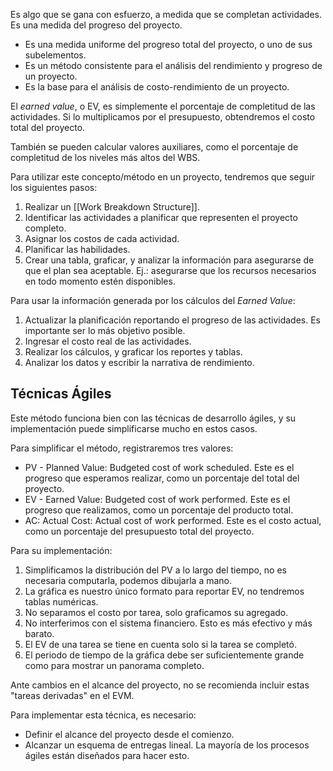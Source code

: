 Es algo que se gana con esfuerzo, a medida que se completan actividades. Es una medida del progreso del proyecto.

- Es una medida uniforme del progreso total del proyecto, o uno de sus subelementos.
- Es un método consistente para el análisis del rendimiento y progreso de un proyecto.
- Es la base para el análisis de costo-rendimiento de un proyecto.

El *earned value*, o EV, es simplemente el porcentaje de completitud de las actividades. Si lo multiplicamos por el presupuesto, obtendremos el costo total del proyecto.

También se pueden calcular valores auxiliares, como el porcentaje de completitud de los niveles más altos del WBS.

Para utilizar este concepto/método en un proyecto, tendremos que seguir los siguientes pasos:

1. Realizar un [[Work Breakdown Structure]].
2. Identificar las actividades a planificar que representen el proyecto completo.
3. Asignar los costos de cada actividad.
4. Planificar las habilidades.
5. Crear una tabla, graficar, y analizar la información para asegurarse de que el plan sea aceptable. Ej.: asegurarse que los recursos necesarios en todo momento estén disponibles.

Para usar la información generada por los cálculos del *Earned Value*:

1. Actualizar la planificación reportando el progreso de las actividades. Es importante ser lo más objetivo posible.
2. Ingresar el costo real de las actividades.
3. Realizar los cálculos, y graficar los reportes y tablas.
4. Analizar los datos y escribir la narrativa de rendimiento.

## Técnicas Ágiles

Este método funciona bien con las técnicas de desarrollo ágiles, y su implementación puede simplificarse mucho en estos casos.

Para simplificar el método, registraremos tres valores:

- PV - Planned Value: Budgeted cost of work scheduled. Este es el progreso que esperamos realizar, como un porcentaje del total del proyecto.
- EV - Earned Value: Budgeted cost of work performed. Este es el progreso que realizamos, como un porcentaje del producto total.
- AC: Actual Cost: Actual cost of work performed. Este es el costo actual, como un porcentaje del presupuesto total del proyecto.

Para su implementación:

1. Simplificamos la distribución del PV a lo largo del tiempo, no es necesaria computarla, podemos dibujarla a mano.
2. La gráfica es nuestro único formato para reportar EV, no tendremos tablas numéricas.
3. No separamos el costo por tarea, solo graficamos su agregado.
4. No interferimos con el sistema financiero. Esto es más efectivo y más barato.
5. El EV de una tarea se tiene en cuenta solo si la tarea se completó.
6. El periodo de tiempo de la gráfica debe ser suficientemente grande como para mostrar un panorama completo.

Ante cambios en el alcance del proyecto, no se recomienda incluir estas "tareas derivadas" en el EVM.

Para implementar esta técnica, es necesario:

- Definir el alcance del proyecto desde el comienzo.
- Alcanzar un esquema de entregas lineal. La mayoría de los procesos ágiles están diseñados para hacer esto.
